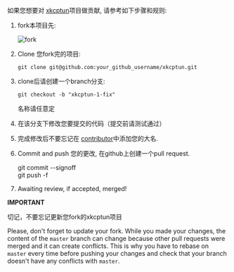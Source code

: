 如果您想要对 [xkcptun](https://github.com/liudf0716/xkcptun)项目做贡献, 请参考如下步骤和规则:

1. fork本项目先:

    ![fork](http://oi58.tinypic.com/jj2trm.jpg)

2. Clone 您fork完的项目:

    ```
    git clone git@github.com:your_github_username/xkcptun.git
    ```

3. clone后请创建一个branch分支:

    ```
    git checkout -b "xkcptun-1-fix"
    ```
    名称请任意定

4. 在该分支下修改您要提交的代码（提交前请测试通过）

5. 完成修改后不要忘记在 [contributor](https://github.com/liudf0716/xkcptun/blob/master/contributors.md)中添加您的大名.

6. Commit and push 您的更改, 在github上创建一个pull request.

    git commit --signoff  
    git push -f
    
7. Awaiting review, if accepted, merged!



**IMPORTANT**

切记，不要忘记更新您fork的xkcptun项目

Please, don't forget to update your fork. While you made your changes, the content of the `master` branch can change because other pull requests were merged and it can create conflicts. This is why you have to rebase on `master` every time before pushing your changes and check that your branch doesn't have any conflicts with `master`.
